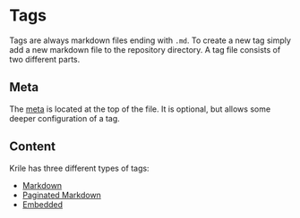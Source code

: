 # Tags

Tags are always markdown files ending with `.md`.
To create a new tag simply add a new markdown file to the repository directory.
A tag file consists of two different parts.

## Meta

The [meta](meta.md) is located at the top of the file.
It is optional, but allows some deeper configuration of a tag.

## Content

Krile has three different types of tags:

- [Markdown](markdown.md)
- [Paginated Markdown](paginated.md)
- [Embedded](embed.md)
